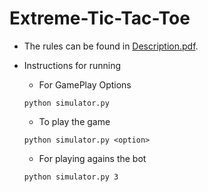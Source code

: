 # Extreme-Tic-Tac-Toe

* The rules can be found in [Description.pdf](../master/Description.pdf).

* Instructions for running
  * For GamePlay Options
  ```
  python simulator.py
  ```
  * To play the game
   ```
   python simulator.py <option>
  ```
     * For playing agains the bot

  ```
  python simulator.py 3  
  ```
